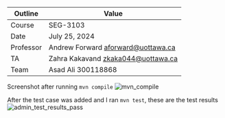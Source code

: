 
Outline | Value
--------|-------
Course | SEG-3103
Date | July 25, 2024
Professor | Andrew Forward aforward@uottawa.ca
TA | Zahra Kakavand zkaka044@uottawa.ca
Team | Asad Ali 300118868

Screenshot after running `mvn compile`
![mvn_compile](https://user-images.githubusercontent.com/55165979/125716650-0f61510f-3c3d-41f3-8f1b-069fa5d74f36.png)

After the test case was added and I ran `mvn test`, these are the test results
![admin_test_results_pass](https://user-images.githubusercontent.com/55165979/125716640-284638f7-88c0-49cf-99df-42de60e5c1ce.png)
